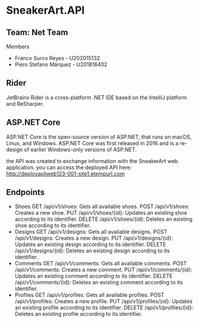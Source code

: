 # SneakerArt.API
## Team: Net Team
Members
* Franco Surco Reyes - U202015132
* Piero Stefano Márquez - U201816402
## Rider
JetBrains Rider is a cross-platform .NET IDE based on the IntelliJ platform and ReSharper.

## ASP.NET Core
ASP.NET Core is the open-source version of ASP.NET, that runs on macOS, Linux, and Windows. ASP.NET Core was first released in 2016 and is a re-design of earlier Windows-only versions of ASP.NET.

the API was created to exchange information with the SneakerArt web application.
you can access the deployed API here: http://deployapliweb123-001-site1.etempurl.com

## Endpoints
* Shoes
  GET /api/v1/shoes: Gets all available shoes.
  POST /api/v1/shoes: Creates a new shoe.
  PUT /api/v1/shoes/{id}: Updates an existing shoe according to its identifier.
  DELETE /api/v1/shoes/{id}: Deletes an existing shoe according to its identifier.
* Designs
  GET /api/v1/designs: Gets all available designs.
  POST /api/v1/designs: Creates a new design.
  PUT /api/v1/designs/{id}: Updates an existing design according to its identifier.
  DELETE /api/v1/designs/{id}: Deletes an existing design according to its identifier.
* Comments
  GET /api/v1/comments: Gets all available comments.
  POST /api/v1/comments: Creates a new comment.
  PUT /api/v1/comments/{id}: Updates an existing comment according to its identifier.
  DELETE /api/v1/comments/{id}: Deletes an existing comment according to its identifier.
* Profiles
  GET /api/v1/profiles: Gets all available profiles.
  POST /api/v1/profiles: Creates a new profile.
  PUT /api/v1/profiles/{id}: Updates an existing profile according to its identifier.
  DELETE /api/v1/profiles/{id}: Deletes an existing profile according to its identifier.
